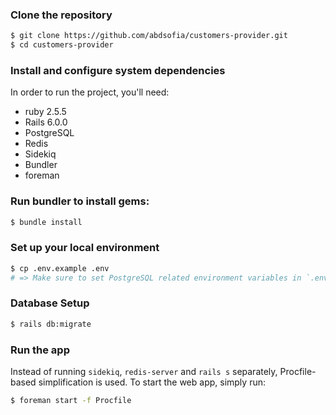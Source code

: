 ### Clone the repository

```sh
$ git clone https://github.com/abdsofia/customers-provider.git
$ cd customers-provider
```
### Install and configure system dependencies


In order to run the project, you'll need:

* ruby 2.5.5 
* Rails 6.0.0
* PostgreSQL
* Redis
* Sidekiq
* Bundler
* foreman

### Run bundler to install gems:

```sh
$ bundle install
```

### Set up your local environment

```sh
$ cp .env.example .env
# => Make sure to set PostgreSQL related environment variables in `.env`
```

### Database Setup


```sh
$ rails db:migrate
```

### Run the app

Instead of running `sidekiq`, `redis-server` and `rails s` separately, Procfile-based simplification is used. To start the web app, simply run:

```sh
$ foreman start -f Procfile
```
